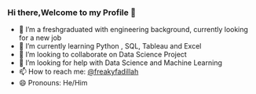 ### Hi there,Welcome to my Profile 👋

- 🔭 I’m a freshgraduated with engineering background, currently looking for a new job 
- 🌱 I’m currently learning Python , SQL, Tableau and Excel
- 👯 I’m looking to collaborate on Data Science Project
- 🤔 I’m looking for help with Data Science and Machine Learning
- 📫 How to reach me: [@freakyfadillah](https://twitter.com/FreakyFadillah)
- 😄 Pronouns: He/Him
